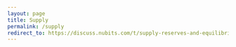 ```yaml
---
layout: page
title: Supply
permalink: /supply
redirect_to: https://discuss.nubits.com/t/supply-reserves-and-equilibrium/3347/590
---
```

